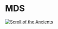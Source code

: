 # MDS
[![Scroll of the Ancients](https://img.youtube.com/vi/V9paT4BsYcQA/0.jpg)](https://www.youtube.com/watch?v=9paT4BsYcQA)
